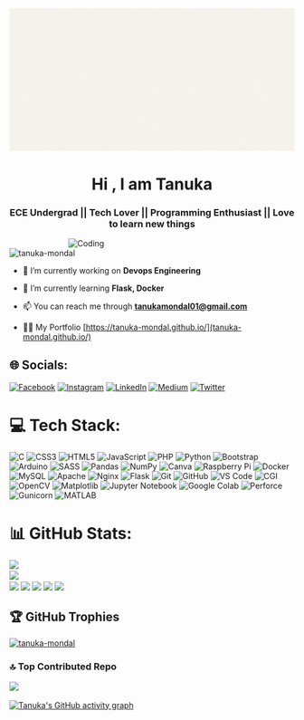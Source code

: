 ![](https://github.com/Tanuka-Mondal/Tanuka-Mondal/blob/main/Tanuka.gif)
<h1 align="center">Hi , I am Tanuka</h1>
<h3 align="center">ECE Undergrad || Tech Lover || Programming Enthusiast || Love to learn new things</h3>
<img align="right" alt="Coding" width="400" src="https://i.pinimg.com/originals/c8/e0/20/c8e020a99453aa59a9ceee168c8b79a1.gif">

<p align="left"> <img src="https://komarev.com/ghpvc/?username=tanuka-mondal&label=Profile%20views&color=0e75b6&style=flat" alt="tanuka-mondal" /> </p>

- 🔭 I’m currently working on **Devops Engineering**

- 🌱 I’m currently learning **Flask, Docker**

- 📫 You can reach me through **tanukamondal01@gmail.com**

- 👨‍💻 My Portfolio [https://tanuka-mondal.github.io/](tanuka-mondal.github.io/)


## 🌐 Socials:
[![Facebook](https://img.shields.io/badge/Facebook-%231877F2.svg?logo=Facebook&logoColor=white)](https://facebook.com/tanuka.mondal.37) [![Instagram](https://img.shields.io/badge/Instagram-%23E4405F.svg?logo=Instagram&logoColor=white)](https://instagram.com/nightbird_tinni) [![LinkedIn](https://img.shields.io/badge/LinkedIn-%230077B5.svg?logo=linkedin&logoColor=white)](https://linkedin.com/in/tanuka-mondal) [![Medium](https://img.shields.io/badge/Medium-12100E?logo=medium&logoColor=white)](https://medium.com/@tanukamondal01) [![Twitter](https://img.shields.io/badge/Twitter-%231DA1F2.svg?logo=Twitter&logoColor=white)](https://twitter.com/i_am_tanuka) 

# 💻 Tech Stack:
![C](https://img.shields.io/badge/c-%2300599C.svg?style=for-the-badge&logo=c&logoColor=white) ![CSS3](https://img.shields.io/badge/css3-%231572B6.svg?style=for-the-badge&logo=css3&logoColor=white) ![HTML5](https://img.shields.io/badge/html5-%23E34F26.svg?style=for-the-badge&logo=html5&logoColor=white) ![JavaScript](https://img.shields.io/badge/javascript-%23323330.svg?style=for-the-badge&logo=javascript&logoColor=%23F7DF1E) ![PHP](https://img.shields.io/badge/php-%23777BB4.svg?style=for-the-badge&logo=php&logoColor=white) ![Python](https://img.shields.io/badge/python-3670A0?style=for-the-badge&logo=python&logoColor=ffdd54) ![Bootstrap](https://img.shields.io/badge/bootstrap-%23563D7C.svg?style=for-the-badge&logo=bootstrap&logoColor=white) ![Arduino](https://img.shields.io/badge/-Arduino-00979D?style=for-the-badge&logo=Arduino&logoColor=white) ![SASS](https://img.shields.io/badge/SASS-hotpink.svg?style=for-the-badge&logo=SASS&logoColor=white) ![Pandas](https://img.shields.io/badge/pandas-%23150458.svg?style=for-the-badge&logo=pandas&logoColor=white) ![NumPy](https://img.shields.io/badge/numpy-%23013243.svg?style=for-the-badge&logo=numpy&logoColor=white) ![Canva](https://img.shields.io/badge/Canva-%2300C4CC.svg?style=for-the-badge&logo=Canva&logoColor=white) ![Raspberry Pi](https://img.shields.io/badge/-RaspberryPi-C51A4A?style=for-the-badge&logo=Raspberry-Pi) ![Docker](https://img.shields.io/badge/docker-%230db7ed.svg?style=for-the-badge&logo=docker&logoColor=white) ![MySQL](https://img.shields.io/badge/mysql-%2300f.svg?style=for-the-badge&logo=mysql&logoColor=white) ![Apache](https://img.shields.io/badge/apache-%23D42029.svg?style=for-the-badge&logo=apache&logoColor=white) ![Nginx](https://img.shields.io/badge/nginx-%23009639.svg?style=for-the-badge&logo=nginx&logoColor=white) ![Flask](https://img.shields.io/badge/flask-%23000.svg?style=for-the-badge&logo=flask&logoColor=white) ![Git](https://img.shields.io/badge/git-%23F05032.svg?style=for-the-badge&logo=git&logoColor=white) ![GitHub](https://img.shields.io/badge/GitHub-%23181717.svg?style=for-the-badge&logo=github&logoColor=white) ![VS Code](https://img.shields.io/badge/Visual_Studio_Code-%23007ACC.svg?style=for-the-badge&logo=visual-studio-code&logoColor=white) ![CGI](https://img.shields.io/badge/CGI-%23FF9900.svg?style=for-the-badge&labelColor=black) ![OpenCV](https://img.shields.io/badge/OpenCV-%23white.svg?style=for-the-badge&logo=opencv&logoColor=5C3EE8) ![Matplotlib](https://img.shields.io/badge/Matplotlib-%23FF9933.svg?style=for-the-badge&logo=matplotlib&logoColor=white) ![Jupyter Notebook](https://img.shields.io/badge/Jupyter_Notebook-%23F37626.svg?style=for-the-badge&logo=jupyter&logoColor=white) ![Google Colab](https://img.shields.io/badge/Google_Colab-%23F9AB00.svg?style=for-the-badge&logo=google-colab&logoColor=white) ![Perforce](https://img.shields.io/badge/Perforce-%230F4D92.svg?style=for-the-badge&logo=perforce&logoColor=white) ![Gunicorn](https://img.shields.io/badge/Gunicorn-%23000000.svg?style=for-the-badge&logo=gunicorn&logoColor=white) ![MATLAB](https://img.shields.io/badge/MATLAB-%23FFCA00.svg?style=for-the-badge&logo=mathworks&logoColor=white)

# 📊 GitHub Stats:
![](https://github-readme-stats.vercel.app/api?username=tanuka-mondal&theme=radical&hide_border=false&include_all_commits=true&count_private=true)<br/>
![](https://github-readme-streak-stats.herokuapp.com/?user=tanuka-mondal&theme=radical&hide_border=false)<br/>
![](http://github-profile-summary-cards.vercel.app/api/cards/profile-details?username=tanuka-mondal&theme=radical)
![](http://github-profile-summary-cards.vercel.app/api/cards/productive-time?username=tanuka-mondal&theme=radical&utcOffset=5.3)
![](https://github-readme-stats.vercel.app/api/top-langs/?username=tanuka-mondal&theme=radical&hide_border=false&include_all_commits=true&count_private=true&layout=compact&langs_count=10)
![](http://github-profile-summary-cards.vercel.app/api/cards/repos-per-language?username=tanuka-mondal&theme=radical)
![](http://github-profile-summary-cards.vercel.app/api/cards/most-commit-language?username=tanuka-mondal&theme=radical)

## 🏆 GitHub Trophies
<p align="left"> <a href="https://github.com/ryo-ma/github-profile-trophy"><img src="https://github-profile-trophy.vercel.app/?username=tanuka-mondal&theme=radical&column=7&margin-w=10" alt="tanuka-mondal" /></a> </p>

### 🔝 Top Contributed Repo
![](https://github-contributor-stats.vercel.app/api?username=tanuka-mondal&limit=5&theme=dark&combine_all_yearly_contributions=true)


<!-- Proudly created with GPRM ( https://gprm.itsvg.in ) -->
[![Tanuka's GitHub activity graph](https://activity-graph.herokuapp.com/graph?username=tanuka-mondal&&theme=xcode)](https://github.com/tanuka-mondal)

